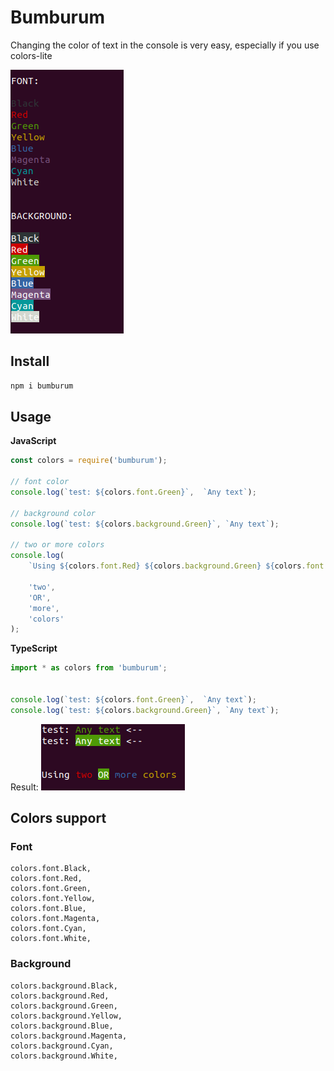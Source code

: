 # Bumburum #
Changing the color of text in the console is very easy, especially if you use colors-lite

![bumburum](asserts/screen_2.png)

## Install ##

```bash
npm i bumburum
```

## Usage ##

**JavaScript**
```js
const colors = require('bumburum');

// font color
console.log(`test: ${colors.font.Green}`,  `Any text`);

// background color
console.log(`test: ${colors.background.Green}`, `Any text`);

// two or more colors
console.log(
    `Using ${colors.font.Red} ${colors.background.Green} ${colors.font.Blue} ${colors.font.Yellow}`,

    'two',
    'OR',
    'more',
    'colors'
);

``` 
**TypeScript**
```js
import * as colors from 'bumburum';


console.log(`test: ${colors.font.Green}`,  `Any text`);
console.log(`test: ${colors.background.Green}`, `Any text`);

``` 

Result: ![bumburum](asserts/screen_1.png)

## Colors support ##

### Font ###
    colors.font.Black,
    colors.font.Red,
    colors.font.Green,
    colors.font.Yellow,
    colors.font.Blue,
    colors.font.Magenta,
    colors.font.Cyan,
    colors.font.White,

###  Background ###
    colors.background.Black,
    colors.background.Red,
    colors.background.Green,
    colors.background.Yellow,
    colors.background.Blue,
    colors.background.Magenta,
    colors.background.Cyan,
    colors.background.White,
